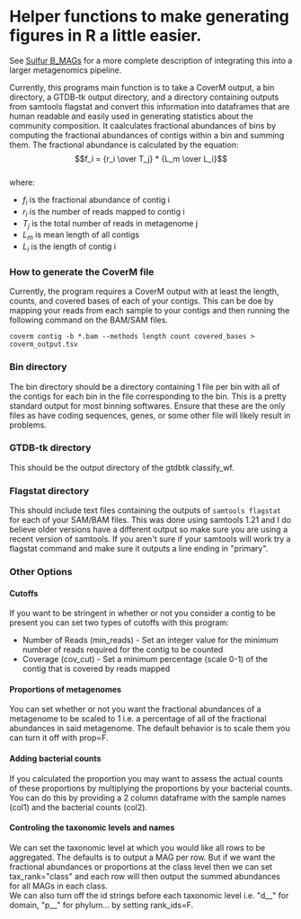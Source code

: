 # Helper functions to make generating figures in R a little easier.
See [Sulfur B_MAGs](https://github.com/Silveira-Lab/sulfur_bmags) for a more complete description of integrating this into a larger metagenomics pipeline.  

Currently, this programs main function is to take a CoverM output, a bin directory, a GTDB-tk output directory, and a directory containing outputs from samtools flagstat and convert this information into dataframes that are human readable and easily used in generating statistics about the community composition. It caalculates fractional abundances of bins by computing the fractional abundances of contigs within a bin and summing them. The fractional abundance is calculated by the equation:  
$$f_i = {r_i \over T_j} * {L_m \over L_i}$$  
where:  
- $f_i$ is the fractional abundance of contig i  
- $r_i$ is the number of reads mapped to contig i  
- $T_j$ is the total number of reads in metagenome j  
- $L_m$ is mean length of all contigs  
- $L_i$ is the length of contig i   
### How to generate the CoverM file
Currently, the program requires a CoverM output with at least the length, counts, and covered bases of each of your contigs. This can be doe by mapping your reads from each sample to your contigs and then running the following command on the BAM/SAM files.  
```
coverm contig -b *.bam --methods length count covered_bases > coverm_output.tsv
```
### Bin directory
The bin directory should be a directory containing 1 file per bin with all of the contigs for each bin in the file corresponding to the bin. This is a pretty standard output for most binning softwares. Ensure that these are the only files as have coding sequences, genes, or some other file will likely result in problems.
### GTDB-tk directory
This should be the output directory of the gtdbtk classify_wf.
### Flagstat directory
This should include text files containing the outputs of `samtools flagstat` for each of your SAM/BAM files. This was done using samtools 1.21 and I do believe older versions have a different output so make sure you are using a recent version of samtools. If you aren't sure if your samtools will work try a flagstat command and make sure it outputs a line ending in "primary".
### Other Options
#### Cutoffs
If you want to be stringent in whether or not you consider a contig to be present you can set two types of cutoffs with this program:  
- Number of Reads (min_reads) - Set an integer value for the minimum number of reads required for the contig to be counted
- Coverage (cov_cut) - Set a minimum percentage (scale 0-1) of the contig that is covered by reads mapped  
#### Proportions of metagenomes
You can set whether or not you want the fractional abundances of a metagenome to be scaled to 1 i.e. a percentage of all of the fractional abundances in said metagenome. The default behavior is to scale them you can turn it off with prop=F.  
#### Adding bacterial counts
If you calculated the proportion you may want to assess the actual counts of these proportions by multiplying the proportions by your bacterial counts. You can do this by providing a 2 column dataframe with the sample names (col1) and the bacterial counts (col2).
#### Controling the taxonomic levels and names
We can set the taxonomic level at which you would like all rows to be aggregated. The defaults is to output a MAG per row. But if we want the fractional abundances or proportions at the class level then we can set tax_rank="class" and each row will then output the summed abundances for all MAGs in each class.  
We can also turn off the id strings before each taxonomic level i.e. "d__" for domain, "p__" for phylum... by setting rank_ids=F.

